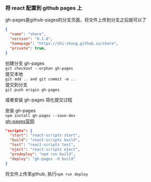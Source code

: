 ### 将 react 配置到 github pages 上

gh-pages是github-pages的分支页面，将文件上传到分支之后就可以了


```json
{
  "name": "share",
  "version": "0.1.0",
  "homepage": "https://shi-zhong.github.io/share",
  "private": true,
}
```

创建分支 gh-pages  
`git checkout --orphan gh-pages`  
提交本地   
`git add .. and git commit -m ..`  
提交到分支  
`git push origin gh-pages`  

或者安装 gh-pages 简化提交过程

安装 gh-pages  
`npm install gh-pages --save-dev`  
[gh-pages官网](https://www.npmjs.com/package/gh-pages) 

```json
"scripts": {
  "start": "react-scripts start",
  "build": "react-scripts build",
  "test": "react-scripts test",
  "eject": "react-scripts eject",
  "predeploy": "npm run build",
  "deploy": "gh-pages -d build"
}
```
将文件上传至github, 执行`npm run deploy`